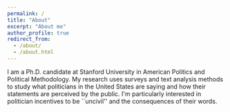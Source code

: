 ```yaml
---
permalink: /
title: "About"
excerpt: "About me"
author_profile: true
redirect_from: 
  - /about/
  - /about.html
---
```


I am a Ph.D. candidate at Stanford University in American Politics and Political Methodology. My research uses surveys and text analysis methods to study what politicians in the United States are saying and how their statements are perceived by the public. I'm particularly interested in politician incentives to be ``uncivil'' and the consequences of their words.